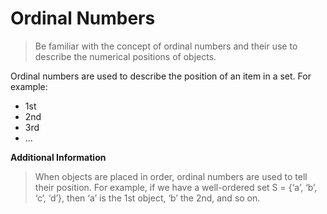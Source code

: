 # Ordinal Numbers

> Be familiar with the concept of ordinal numbers
> and their use to describe the numerical positions
> of objects.

Ordinal numbers are used to describe the position of an item in a set. For example:
* 1st
* 2nd
* 3rd
* ...

**Additional Information**
> When objects are placed in order, ordinal
> numbers are used to tell their position. For
> example, if we have a well-ordered set S = {‘a’,
> ‘b’, ‘c’, ‘d’}, then ‘a’ is the 1st object, ‘b’ the 2nd,
> and so on.
